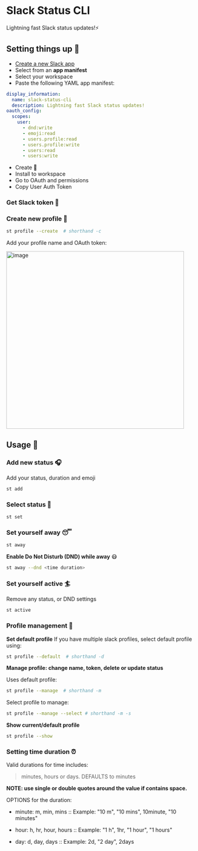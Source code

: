 # Slack Status CLI
Lightning fast Slack status updates!⚡


## Setting things up :hammer:

- [Create a new Slack app](https://api.slack.com/apps)
- Select from an **app manifest**
- Select your workspace
- Paste the following YAML app manifest:

```yaml
display_information:
  name: slack-status-cli
  description: Lightning fast Slack status updates!
oauth_config:
  scopes:
    user:
      - dnd:write
      - emoji:read
      - users.profile:read
      - users.profile:write
      - users:read
      - users:write
```

- Create :rocket:
- Install to workspace
- Go to OAuth and permissions
- Copy User Auth Token

### Get Slack token :ticket:

### Create new profile :bear:

```bash
st profile --create  # shorthand -c
```

Add your profile name and OAuth token:

<img width="469" alt="image" src="https://user-images.githubusercontent.com/13623913/187342281-96d95ef2-f69b-4587-83df-034f6e07477d.png">


## Usage :rainbow:

### Add new status :headphones:

Add your status, duration and emoji

```bash
st add
```


### Select status :eyes:

```bash
st set
```


### Set yourself away :sleeping:

```bash
st away
```

**Enable Do Not Disturb (DND) while away** :mask:

```bash
st away --dnd <time duration>
```

### Set yourself active :surfer:

Remove any status, or DND settings

```bash
st active
```

### Profile management :wrench:

**Set default profile**
If you have multiple slack profiles, select default profile using:

```bash
st profile --default  # shorthand -d
```

**Manage profile: change name, token, delete or update status**

Uses default profile:

```bash
st profile --manage  # shorthand -m
```

Select profile to manage:

```bash
st profile --manage --select # shorthand -m -s
```

**Show current/default profile**

```bash
st profile --show
```

### Setting time duration :alarm_clock:

Valid durations for time includes:
> minutes, hours or days.
DEFAULTS to minutes

**NOTE: use single or double quotes around the value if contains space.**

OPTIONS for the duration:

- minute: m, min, mins       :: Example: "10 m", "10 mins", 10minute, "10 minutes"

- hour:   h, hr, hour, hours :: Example: "1 h", 1hr, "1 hour", "1 hours"

- day:    d, day, days       :: Example: 2d, "2 day", 2days

